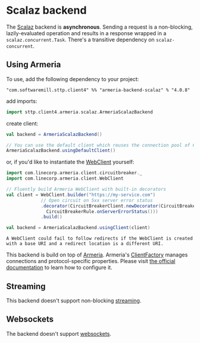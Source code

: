 # Scalaz backend

The [Scalaz](https://github.com/scalaz/scalaz) backend is **asynchronous**. Sending a request is a non-blocking, lazily-evaluated operation and results in a response wrapped in a `scalaz.concurrent.Task`. There's a transitive dependency on `scalaz-concurrent`.


## Using Armeria

To use, add the following dependency to your project:

```
"com.softwaremill.sttp.client4" %% "armeria-backend-scalaz" % "4.0.8"
```

add imports:

```scala 
import sttp.client4.armeria.scalaz.ArmeriaScalazBackend
```

create client:

```scala 
val backend = ArmeriaScalazBackend()

// You can use the default client which reuses the connection pool of ClientFactory.ofDefault()
ArmeriaScalazBackend.usingDefaultClient()
```

or, if you'd like to instantiate the [WebClient](https://armeria.dev/docs/client-http) yourself:

```scala 
import com.linecorp.armeria.client.circuitbreaker._
import com.linecorp.armeria.client.WebClient

// Fluently build Armeria WebClient with built-in decorators
val client = WebClient.builder("https://my-service.com")
             // Open circuit on 5xx server error status
             .decorator(CircuitBreakerClient.newDecorator(CircuitBreaker.ofDefaultName(),
               CircuitBreakerRule.onServerErrorStatus()))
             .build()

val backend = ArmeriaScalazBackend.usingClient(client)
```

```{note}
A WebClient could fail to follow redirects if the WebClient is created with a base URI and a redirect location is a different URI.
```

This backend is build on top of [Armeria](https://armeria.dev/docs/client-http).
Armeria's [ClientFactory](https://armeria.dev/docs/client-factory) manages connections and protocol-specific properties.
Please visit [the official documentation](https://armeria.dev/docs/client-factory) to learn how to configure it.

## Streaming

This backend doesn't support non-blocking [streaming](../requests/streaming.md).

## Websockets

The backend doesn't support [websockets](../other/websockets.md).
